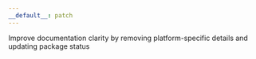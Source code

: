 ```yaml
---
__default__: patch
---
```


Improve documentation clarity by removing platform-specific details and updating package status
